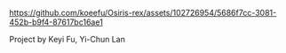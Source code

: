 https://github.com/koeefu/Osiris-rex/assets/102726954/5686f7cc-3081-452b-b9f4-87617bc16ae1

Project by Keyi Fu, Yi-Chun Lan
